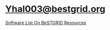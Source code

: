 # Yhal003@bestgrid.org

[Software List On BeSTGRID Resources](/wiki/spaces/BeSTGRID/pages/3818228813)
